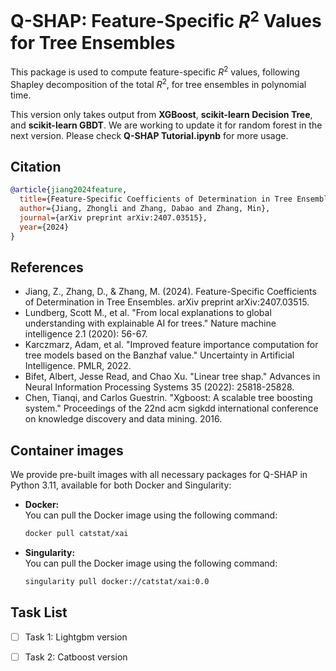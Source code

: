 # Q-SHAP: Feature-Specific $R^2$ Values for Tree Ensembles
This package is used to compute feature-specific $R^2$ values, following Shapley decomposition of the total $R^2$, for tree ensembles in polynomial time.

This version only takes output from **XGBoost**, **scikit-learn Decision Tree**, and **scikit-learn GBDT**. We are working to update it for random forest in the next version. Please check **Q-SHAP Tutorial.ipynb** for more usage.

## Citation
```bibtex
@article{jiang2024feature,
  title={Feature-Specific Coefficients of Determination in Tree Ensembles},
  author={Jiang, Zhongli and Zhang, Dabao and Zhang, Min},
  journal={arXiv preprint arXiv:2407.03515},
  year={2024}
}
```


## References
- Jiang, Z., Zhang, D., & Zhang, M. (2024). Feature-Specific Coefficients of Determination in Tree Ensembles. arXiv preprint arXiv:2407.03515.
- Lundberg, Scott M., et al. "From local explanations to global understanding with explainable AI for trees." Nature machine intelligence 2.1 (2020): 56-67.
- Karczmarz, Adam, et al. "Improved feature importance computation for tree models based on the Banzhaf value." Uncertainty in Artificial Intelligence. PMLR, 2022.
- Bifet, Albert, Jesse Read, and Chao Xu. "Linear tree shap." Advances in Neural Information Processing Systems 35 (2022): 25818-25828.
- Chen, Tianqi, and Carlos Guestrin. "Xgboost: A scalable tree boosting system." Proceedings of the 22nd acm sigkdd international conference on knowledge discovery and data mining. 2016.



## Container images
We provide pre-built images with all necessary packages for Q-SHAP in Python 3.11, available for both Docker and Singularity:

- **Docker:**  
  You can pull the Docker image using the following command:
  ```sh
  docker pull catstat/xai
  ```
- **Singularity:**  
  You can pull the Docker image using the following command:
  ```sh
  singularity pull docker://catstat/xai:0.0
  ```


## Task List

- [ ] Task 1: Lightgbm version
- [ ] Task 2: Catboost version
  

